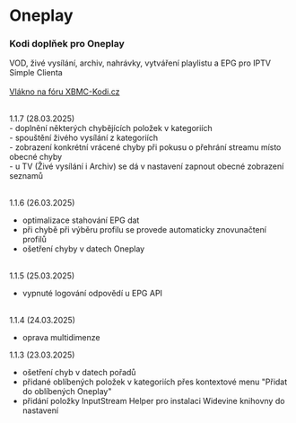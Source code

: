 <h1>Oneplay</h1>
<p>
<h3>Kodi doplňek pro Oneplay</h3>
<p>
VOD, živé vysílání, archiv, nahrávky, vytváření playlistu a EPG pro IPTV Simple Clienta<br><br>
<a href="https://www.xbmc-kodi.cz/prispevek-oneplay">Vlákno na fóru XBMC-Kodi.cz</a><br><br>
</p>
<p>
1.1.7 (28.03.2025)<br>
- doplnění některých chybějících položek v kategoriích<br>
- spouštění živého vysílání z kategoriích<br>
- zobrazení konkrétní vrácené chyby při pokusu o přehrání streamu místo obecné chyby<br>
- u TV (Živé vysílání i Archiv) se dá v nastavení zapnout obecné zobrazení seznamů<br><br>

1.1.6 (26.03.2025)<br>
- optimalizace stahování EPG dat<br>
- při chybě při výběru profilu se provede automaticky znovunačtení profilů<br>
- ošetření chyby v datech Oneplay<br><br>

1.1.5 (25.03.2025)<br>
- vypnuté logování odpovědí u EPG API<br><br>

1.1.4 (24.03.2025)<br>
- oprava multidimenze<br>

1.1.3 (23.03.2025)<br>
- ošetření chyb v datech pořadů<br>
- přidané oblíbených položek v kategoriích přes kontextové menu "Přidat do oblíbených Oneplay"<br>
- přidání položky InputStream Helper pro instalaci Widevine knihovny do nastavení<br><br>
</p>

